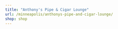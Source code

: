 ```yaml
---
title: "Anthony's Pipe & Cigar Lounge"
url: /minneapolis/anthonys-pipe-and-cigar-lounge/
shop: shop
---
```

